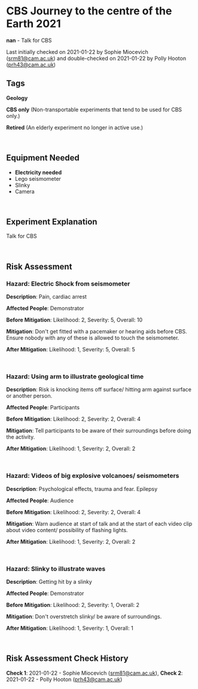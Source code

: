 # CBS Journey to the centre of the Earth 2021

**nan** - Talk for CBS

Last initially checked on 2021-01-22 by Sophie Miocevich (srm81@cam.ac.uk) and double-checked on 2021-01-22 by Polly Hooton (prh43@cam.ac.uk)

## Tags
<!--- Start Tags (DO NOT REMOVE THIS COMMENT) --->

**Geology**

**CBS only** (Non-transportable experiments that tend to be used for CBS only.)

**Retired** (An elderly experiment no longer in active use.)
<!--- End Tags (DO NOT REMOVE THIS COMMENT) --->

<br/>

## Equipment Needed 
- **Electricity needed**
- Lego seismometer
- Slinky
- Camera

<br/>

## Experiment Explanation 

Talk for CBS

<br/>

## Risk Assessment

### **Hazard**: Electric Shock from seismometer

**Description**: Pain, cardiac arrest

**Affected People**: Demonstrator

**Before Mitigation**: Likelihood: 2, Severity: 5, Overall: 10

**Mitigation**: Don't get fitted with a pacemaker or hearing aids before CBS. Ensure nobody with any of these is allowed to touch the seismometer.

**After Mitigation**: Likelihood: 1, Severity: 5, Overall: 5

<br/>

### **Hazard**: Using arm to illustrate geological time

**Description**: Risk is knocking items off surface/ hitting arm against surface or another person.

**Affected People**: Participants

**Before Mitigation**: Likelihood: 2, Severity: 2, Overall: 4

**Mitigation**: Tell participants to be aware of their surroundings before doing the activity.

**After Mitigation**: Likelihood: 1, Severity: 2, Overall: 2

<br/>

### **Hazard**: Videos of big explosive volcanoes/ seismometers

**Description**: Psychological effects, trauma and fear. Epilepsy

**Affected People**: Audience

**Before Mitigation**: Likelihood: 2, Severity: 2, Overall: 4

**Mitigation**: Warn audience at start of talk and at the start of each video clip about video content/ possibility of flashing lights.

**After Mitigation**: Likelihood: 1, Severity: 2, Overall: 2

<br/>

### **Hazard**: Slinky to illustrate waves

**Description**: Getting hit by a slinky

**Affected People**: Demonstrator

**Before Mitigation**: Likelihood: 2, Severity: 1, Overall: 2

**Mitigation**: Don't overstretch slinky/ be aware of surroundings.

**After Mitigation**: Likelihood: 1, Severity: 1, Overall: 1

<br/>

## Risk Assessment Check History 

**Check 1**: 2021-01-22 - Sophie Miocevich (srm81@cam.ac.uk), **Check 2**: 2021-01-22 - Polly Hooton (prh43@cam.ac.uk)